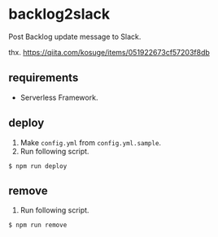 # backlog2slack
Post Backlog update message to Slack.

thx. https://qiita.com/kosuge/items/051922673cf57203f8db

## requirements
* Serverless Framework.

## deploy
1. Make `config.yml` from `config.yml.sample`.
2. Run following script.

```
$ npm run deploy
```

## remove
1. Run following script.

```
$ npm run remove
```
